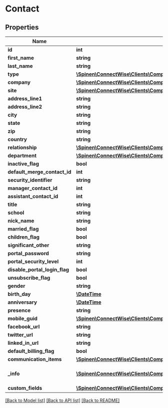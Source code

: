 # Contact

## Properties
Name | Type | Description | Notes
------------ | ------------- | ------------- | -------------
**id** | **int** |  | [optional] 
**first_name** | **string** |  | 
**last_name** | **string** |  | [optional] 
**type** | [**\Spinen\ConnectWise\Clients\Company\Spinen\ConnectWise\Clients\Company\Model\ContactTypeReference**](ContactTypeReference.md) |  | [optional] 
**company** | [**\Spinen\ConnectWise\Clients\Company\Spinen\ConnectWise\Clients\Company\Model\CompanyReference**](CompanyReference.md) |  | [optional] 
**site** | [**\Spinen\ConnectWise\Clients\Company\Spinen\ConnectWise\Clients\Company\Model\SiteReference**](SiteReference.md) |  | [optional] 
**address_line1** | **string** |  | [optional] 
**address_line2** | **string** |  | [optional] 
**city** | **string** |  | [optional] 
**state** | **string** |  | [optional] 
**zip** | **string** |  | [optional] 
**country** | **string** |  | [optional] 
**relationship** | [**\Spinen\ConnectWise\Clients\Company\Spinen\ConnectWise\Clients\Company\Model\RelationshipReference**](RelationshipReference.md) |  | [optional] 
**department** | [**\Spinen\ConnectWise\Clients\Company\Spinen\ConnectWise\Clients\Company\Model\ContactDepartmentReference**](ContactDepartmentReference.md) |  | [optional] 
**inactive_flag** | **bool** |  | [optional] 
**default_merge_contact_id** | **int** |  | [optional] 
**security_identifier** | **string** |  | [optional] 
**manager_contact_id** | **int** |  | [optional] 
**assistant_contact_id** | **int** |  | [optional] 
**title** | **string** |  | [optional] 
**school** | **string** |  | [optional] 
**nick_name** | **string** |  | [optional] 
**married_flag** | **bool** |  | [optional] 
**children_flag** | **bool** |  | [optional] 
**significant_other** | **string** |  | [optional] 
**portal_password** | **string** |  | [optional] 
**portal_security_level** | **int** |  | [optional] 
**disable_portal_login_flag** | **bool** |  | [optional] 
**unsubscribe_flag** | **bool** |  | [optional] 
**gender** | **string** |  | [optional] 
**birth_day** | [**\DateTime**](\DateTime.md) |  | [optional] 
**anniversary** | [**\DateTime**](\DateTime.md) |  | [optional] 
**presence** | **string** |  | [optional] 
**mobile_guid** | [**\Spinen\ConnectWise\Clients\Company\Spinen\ConnectWise\Clients\Company\Model\Guid**](Guid.md) |  | [optional] 
**facebook_url** | **string** |  | [optional] 
**twitter_url** | **string** |  | [optional] 
**linked_in_url** | **string** |  | [optional] 
**default_billing_flag** | **bool** |  | [optional] 
**communication_items** | [**\Spinen\ConnectWise\Clients\Company\Spinen\ConnectWise\Clients\Company\Model\ContactCommunicationItem[]**](ContactCommunicationItem.md) |  | [optional] 
**_info** | [**\Spinen\ConnectWise\Clients\Company\Spinen\ConnectWise\Clients\Company\Model\Metadata**](Metadata.md) | Metadata of the entity | [optional] 
**custom_fields** | [**\Spinen\ConnectWise\Clients\Company\Spinen\ConnectWise\Clients\Company\Model\CustomFieldValue[]**](CustomFieldValue.md) |  | [optional] 

[[Back to Model list]](../README.md#documentation-for-models) [[Back to API list]](../README.md#documentation-for-api-endpoints) [[Back to README]](../README.md)


